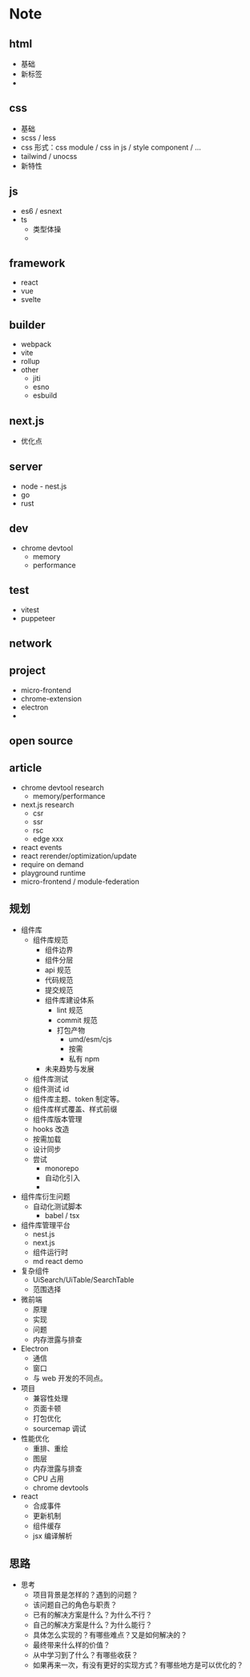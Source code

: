 # Note

## html

- 基础
- 新标签
-

## css

- 基础
- scss / less
- css 形式：css module / css in js / style component / ...
- tailwind / unocss
- 新特性

## js

- es6 / esnext
- ts
  - 类型体操
  -

## framework

- react
- vue
- svelte

## builder

- webpack
- vite
- rollup
- other
  - jiti
  - esno
  - esbuild

## next.js

- 优化点

## server

- node - nest.js
- go
- rust

## dev

- chrome devtool
  - memory
  - performance

## test

- vitest
- puppeteer

## network

## project

- micro-frontend
- chrome-extension
- electron
-

## open source

## article

- chrome devtool research
  - memory/performance
- next.js research
  - csr
  - ssr
  - rsc
  - edge xxx
- react events
- react rerender/optimization/update
- require on demand
- playground runtime
- micro-frontend / module-federation

## 规划

- 组件库
  - 组件库规范
    - 组件边界
    - 组件分层
    - api 规范
    - 代码规范
    - 提交规范
    - 组件库建设体系
      - lint 规范
      - commit 规范
      - 打包产物
        - umd/esm/cjs
        - 按需
        - 私有 npm
    - 未来趋势与发展
  - 组件库测试
  - 组件测试 id
  - 组件库主题、token 制定等。
  - 组件库样式覆盖、样式前缀
  - 组件库版本管理
  - hooks 改造
  - 按需加载
  - 设计同步
  - 尝试
    - monorepo
    - 自动化引入
    -
- 组件库衍生问题
  - 自动化测试脚本
    - babel / tsx
- 组件库管理平台
  - nest.js
  - next.js
  - 组件运行时
  - md react demo
- 复杂组件
  - UiSearch/UiTable/SearchTable
  - 范围选择
- 微前端
  - 原理
  - 实现
  - 问题
  - 内存泄露与排查
- Electron
  - 通信
  - 窗口
  - 与 web 开发的不同点。
- 项目
  - 兼容性处理
  - 页面卡顿
  - 打包优化
  - sourcemap 调试
- 性能优化
  - 重排、重绘
  - 图层
  - 内存泄露与排查
  - CPU 占用
  - chrome devtools
- react
  - 合成事件
  - 更新机制
  - 组件缓存
  - jsx 编译解析

## 思路

- 思考
  - 项目背景是怎样的？遇到的问题？
  - 该问题自己的角色与职责？
  - 已有的解决方案是什么？为什么不行？
  - 自己的解决方案是什么？为什么能行？
  - 具体怎么实现的？有哪些难点？又是如何解决的？
  - 最终带来什么样的价值？
  - 从中学习到了什么？有哪些收获？
  - 如果再来一次，有没有更好的实现方式？有哪些地方是可以优化的？
  